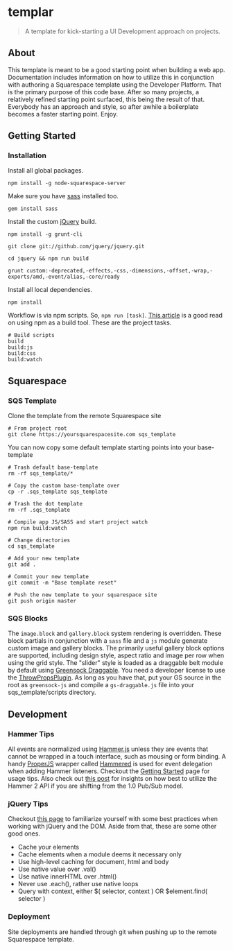 templar
=======

> A template for kick-starting a UI Development approach on projects.



## About
This template is meant to be a good starting point when building a web app. Documentation includes information on how to utilize this in conjunction with authoring a Squarespace template using the Developer Platform. That is the primary purpose of this code base. After so many projects, a relatively refined starting point surfaced, this being the result of that. Everybody has an approach and style, so after awhile a boilerplate becomes a faster starting point. Enjoy.



## Getting Started


### Installation
Install all global packages.
```shell
npm install -g node-squarespace-server
```


Make sure you have [sass](http://sass-lang.com/install) installed too.
```shell
gem install sass
```


Install the custom [jQuery](https://github.com/jquery/jquery) build.
```shell
npm install -g grunt-cli

git clone git://github.com/jquery/jquery.git

cd jquery && npm run build

grunt custom:-deprecated,-effects,-css,-dimensions,-offset,-wrap,-exports/amd,-event/alias,-core/ready
```


Install all local dependencies.
```shell
npm install
```


Workflow is via npm scripts. So, `npm run [task]`. [This article](http://blog.keithcirkel.co.uk/how-to-use-npm-as-a-build-tool) is a good read on using npm as a build tool. These are the project tasks.
```shell
# Build scripts
build
build:js
build:css
build:watch
```



## Squarespace


### SQS Template
Clone the template from the remote Squarespace site
```shell
# From project root
git clone https://yoursquarespacesite.com sqs_template
```

You can now copy some default template starting points into your base-template
```shell
# Trash default base-template
rm -rf sqs_template/*

# Copy the custom base-template over
cp -r .sqs_template sqs_template

# Trash the dot template
rm -rf .sqs_template

# Compile app JS/SASS and start project watch
npm run build:watch

# Change directories
cd sqs_template

# Add your new template
git add .

# Commit your new template
git commit -m "Base template reset"

# Push the new template to your squarespace site
git push origin master
```


### SQS Blocks
The `image.block` and `gallery.block` system rendering is overridden. These block partials in conjunction with a `sass` file and a `js` module generate custom image and gallery blocks. The primarily useful gallery block options are supported, including design style, aspect ratio and image per row when using the grid style. The "slider" style is loaded as a draggable belt module by default using [Greensock Draggable](https://greensock.com/draggable). You need a developer license to use the [ThrowPropsPlugin](https://greensock.com/throwpropsplugin). As long as you have that, put your GS source in the root as `greensock-js` and compile a `gs-draggable.js` file into your sqs_template/scripts directory.



## Development


### Hammer Tips
All events are normalized using [Hammer.js](http://hammerjs.github.io) unless they are events that cannot be wrapped in a touch interface, such as mousing or form binding. A handy [ProperJS](https://github.com/ProperJS) wrapper called [Hammered](https://github.com/ProperJS/Hammered) is used for event delegation when adding Hammer listeners. Checkout the [Getting Started](http://hammerjs.github.io/getting-started/) page for usage tips. Also check out [this post](http://tech.gilt.com/2014/09/23/five-things-you-need-to-know-about-hammer-js-2-0/) for insights on how best to utilize the Hammer 2 API if you are shifting from the 1.0 Pub/Sub model.


### jQuery Tips
Checkout [this page](https://learn.jquery.com/performance/) to familiarize yourself with some best practices when working with jQuery and the DOM. Aside from that, these are some other good ones.
- Cache your elements
- Cache elements when a module deems it necessary only
- Use high-level caching for document, html and body
- Use native value over .val()
- Use native innerHTML over .html()
- Never use .each(), rather use native loops
- Query with context, either $( selector, context ) OR $element.find( selector )


### Deployment
Site deployments are handled through git when pushing up to the remote Squarespace template.